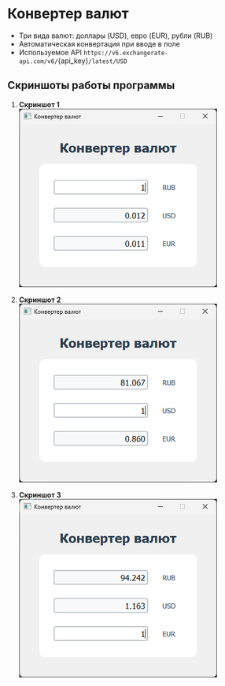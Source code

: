 # Конвертер валют


- Три вида валют: доллары (USD), евро (EUR), рубли (RUB)
- Автоматическая конвертация при вводе в поле
- Используемое API `https://v6.exchangerate-api.com/v6/`{api_key}`/latest/USD`


## Скриншоты работы программы

1. **Скриншот 1**  
   ![скриншот 1](screenshots/1.PNG)

3. **Скриншот 2**  
   ![скриншот 2](screenshots/2.PNG)

3. **Скриншот 3**  
   ![скриншот 3](screenshots/3.PNG)
